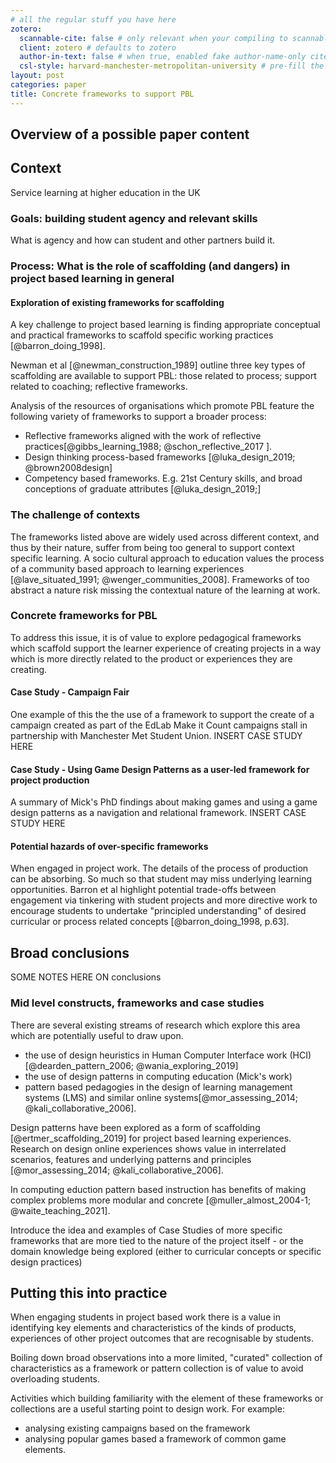 ```yaml
---
# all the regular stuff you have here
zotero:
  scannable-cite: false # only relevant when your compiling to scannable-cite .odt
  client: zotero # defaults to zotero
  author-in-text: false # when true, enabled fake author-name-only cites by replacing it with the text of the last names of the authors
  csl-style: harvard-manchester-metropolitan-university # pre-fill the style
layout: post
categories: paper
title: Concrete frameworks to support PBL
---
```


## Overview of a possible paper content

## Context
Service learning at higher education in the UK

### Goals: building student agency and relevant skills

What  is agency and how can student and other partners build it.

### Process: What is the role of scaffolding (and dangers) in project based learning in general


#### Exploration of existing frameworks for scaffolding

A key challenge to project based learning is finding appropriate conceptual and practical frameworks to scaffold specific working practices [@barron_doing_1998].

Newman et al [@newman_construction_1989] outline three key types of scaffolding are available to support PBL:  those related to process; support related to coaching; reflective frameworks.

Analysis of the resources of organisations which promote PBL feature the following variety of frameworks to support a broader process:
- Reflective frameworks aligned with the work of reflective practices[@gibbs_learning_1988; @schon_reflective_2017 ].
- Design thinking process-based frameworks [@luka_design_2019; @brown2008design]
- Competency based frameworks. E.g. 21st Century skills, and broad conceptions of graduate attributes [@luka_design_2019;]

### The challenge of contexts

The frameworks listed above are widely used across different context, and thus by their nature, suffer from being too general to support context specific learning. A socio cultural approach to education values the process of a community based approach to learning experiences [@lave_situated_1991; @wenger_communities_2008]. Frameworks of too abstract a nature risk missing the contextual nature of the learning at work.



### Concrete frameworks for PBL

To address this issue, it is of value to explore pedagogical frameworks which scaffold support the learner experience of creating projects in a way which is more directly related to the product or experiences they are creating.



#### Case Study - Campaign Fair
One example of this the the use of a framework to support the create of a campaign created as part of the EdLab Make it Count campaigns stall in partnership with Manchester Met Student Union.
INSERT CASE STUDY HERE

#### Case Study - Using Game Design Patterns as a user-led framework for project production

A summary of Mick's PhD findings about making games and using a  game design patterns as a navigation and relational framework.
INSERT CASE STUDY HERE

#### Potential hazards of over-specific frameworks

When engaged in project work. The details of the process of production can be absorbing. So much so that student may miss underlying learning opportunities.  Barron et al highlight potential trade-offs between engagement via tinkering with student projects and more directive work to encourage students to undertake "principled understanding" of desired curricular or process related concepts [@barron_doing_1998, p.63].



## Broad conclusions

SOME NOTES HERE ON conclusions

### Mid level constructs, frameworks and case studies

There are several existing streams of research which explore this area which are potentially useful to draw upon.

- the use of design heuristics in Human Computer Interface work (HCI) [@dearden_pattern_2006; @wania_exploring_2019]
- the use of design patterns in computing education (Mick's work)
- pattern based pedagogies in the design of learning management systems (LMS) and similar online systems[@mor_assessing_2014; @kali_collaborative_2006].


Design patterns have been explored as a form of scaffolding [@ertmer_scaffolding_2019] for project based learning experiences. Research on design online experiences shows value in interrelated scenarios, features and underlying patterns and principles [@mor_assessing_2014; @kali_collaborative_2006].

In computing eduction pattern based instruction has benefits of making complex problems more modular and concrete [@muller_almost_2004-1; @waite_teaching_2021].

Introduce the idea and examples of Case Studies of more specific frameworks that are more tied to the nature of the project itself - or the domain knowledge being explored (either to curricular concepts or specific design practices)

## Putting this into practice

When engaging students in project based work there is a value in identifying key elements and characteristics of the kinds of products, experiences of other project outcomes that are recognisable by students.

Boiling down broad observations into a more limited, "curated" collection of characteristics as a framework or pattern collection is of value to avoid overloading students.

Activities which building familiarity with the element of these frameworks or collections are a useful starting point to design work. For example:

- analysing existing campaigns based on the framework
- analysing popular games based a framework of common game elements.
